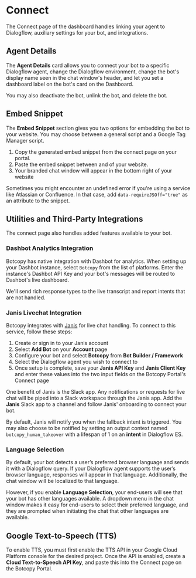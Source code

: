 # Connect
The Connect page of the dashboard handles linking your agent to Dialogflow, auxiliary settings for your bot, and integrations.

## Agent Details
The **Agent Details** card allows you to connect your bot to a specific Dialogflow agent, change the Dialogflow environment, change the bot's display name seen in the chat window's header, and let you set a dashboard label on the bot's card on the Dashboard.

You may also deactivate the bot, unlink the bot, and delete the bot.

## Embed Snippet
The **Embed Snippet** section gives you two options for embedding the bot to your website. You may choose between a general script and a Google Tag Manager script. 

1. Copy the generated embed snippet from the connect page on your portal.
2. Paste the embed snippet between <body> and </body> of your website.
3. Your branded chat window will appear in the bottom right of your website

Sometimes you might encounter an undefined error if you're using a service like Atlassian or Confluence. In that case, add `data-requireJSOff="true"` as an attribute to the snippet.

## Utilities and Third-Party Integrations
The connect page also handles added features available to your bot.

### Dashbot Analytics Integration
Botcopy has native integration with Dashbot for analytics. When setting up your Dashbot instance, select `Botcopy` from the list of platforms. Enter the instance's Dashbot API Key and your bot's messages will be routed to Dashbot's live dashboard.

We'll send rich response types to the live transcript and report intents that are not handled.

### Janis Livechat Integration
Botcopy integrates with [Janis](https://janis.ai/) for live chat handling. To connect to this service, follow these steps:

1) Create or sign in to your Janis account
2) Select **Add Bot** on your **Account** page
3) Configure your bot and select **Botcopy** from **Bot Builder / Framework**
4) Select the Dialogflow agent you wish to connect to
5) Once setup is complete, save your **Janis API Key** and **Janis Client Key** and enter these values into the two input fields on the Botcopy Portal's Connect page

One benefit of Janis is the Slack app. Any notifications or requests for live chat will be piped into a Slack workspace through the Janis app. Add the **Janis** Slack app to a channel and follow Janis' onboarding to connect your bot.

By default, Janis will notify you when the fallback intent is triggered. You may also choose to be notified by setting an output context named `botcopy_human_takeover` with a lifespan of 1 on an **intent** in Dialogflow ES.

### Language Selection
By default, your bot detects a user’s preferred browser language and sends it with a Dialogflow query. If your Dialogflow agent supports the user’s browser language, responses will appear in that language. Additionally, the chat window will be localized to that language.

However, if you enable **Language Selection**, your end-users will see that your bot has other languages available. A dropdown menu in the chat window makes it easy for end-users to select their preferred language, and they are prompted when initiating the chat that other languages are available.

## Google Text-to-Speech (TTS)
To enable TTS, you must first enable the TTS API in your Google Cloud Platform console for the desired project. Once the API is enabled, create a **Cloud Text-to-Speech API Key**, and paste this into the Connect page on the Botcopy Portal.
